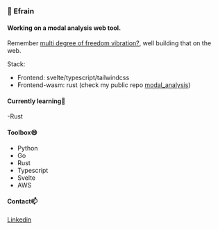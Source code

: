 ### 👋 Efrain

#### Working on a modal analysis web tool.

Remember [multi degree of freedom vibration?](https://www.brown.edu/Departments/Engineering/Courses/En4/Notes/vibrations_mdof/vibrations_mdof.htm), well building that on the web.
<br/>

Stack:

- Frontend: svelte/typescript/tailwindcss
- Frontend-wasm: rust (check my public repo [modal_analysis](https://github.com/esoteloferry/modal_analysis/tree/dev))

#### Currently learning🌱

-Rust

#### Toolbox😄

- Python
- Go
- Rust
- Typescript
- Svelte
- AWS

#### Contact📫

[Linkedin](https://www.linkedin.com/in/efrainsoteloferry/)

<!--
**esoteloferry/esoteloferry** is a ✨ _special_ ✨ repository because its `README.md` (this file) appears on your GitHub profile.

Here are some ideas to get you started:

- 🔭 I’m currently working on ...
- 🌱 I’m currently learning ...
- 👯 I’m looking to collaborate on ...
- 🤔 I’m looking for help with ...
- 💬 Ask me about ...
- 📫 How to reach me: ...
-  Pronouns: ...
- ⚡ Fun fact: ...
-->
